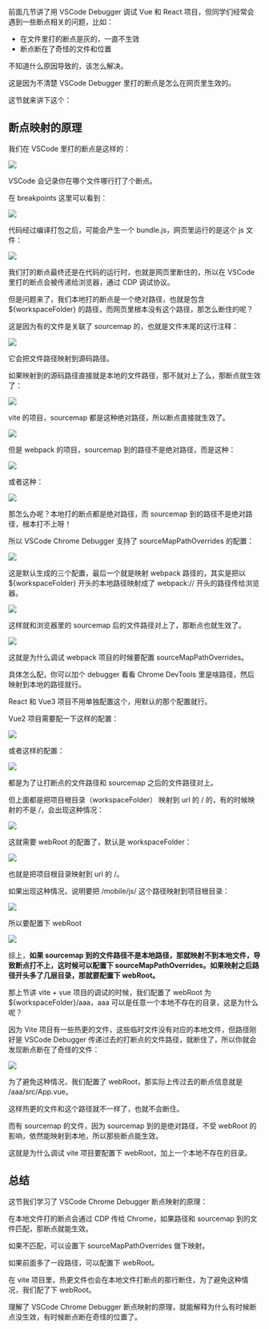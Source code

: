 前面几节讲了用 VSCode Debugger 调试 Vue 和 React 项目，但同学们经常会遇到一些断点相关的问题，比如：

- 在文件里打的断点是灰的，一直不生效
- 断点断在了奇怪的文件和位置

不知道什么原因导致的，该怎么解决。

这是因为不清楚 VSCode Debugger 里打的断点是怎么在网页里生效的。

这节就来讲下这个：

## 断点映射的原理

我们在 VSCode 里打的断点是这样的：

![](https://p3-juejin.byteimg.com/tos-cn-i-k3u1fbpfcp/fbe857ce3e2146dca3287a2b12528fb7~tplv-k3u1fbpfcp-watermark.image?)

VSCode 会记录你在哪个文件哪行打了个断点。

在 breakpoints 这里可以看到：

![](https://p3-juejin.byteimg.com/tos-cn-i-k3u1fbpfcp/34941e3fd76b4c54b8d501094ee70f6a~tplv-k3u1fbpfcp-watermark.image?)

代码经过编译打包之后，可能会产生一个 bundle.js，网页里运行的是这个 js 文件：

![](https://p6-juejin.byteimg.com/tos-cn-i-k3u1fbpfcp/5ab8b204ccca407c81dd98e667ea9de9~tplv-k3u1fbpfcp-watermark.image?)

我们打的断点最终还是在代码的运行时，也就是网页里断住的，所以在 VSCode 里打的断点会被传递给浏览器，通过 CDP 调试协议。

但是问题来了，我们本地打的断点是一个绝对路径，也就是包含 \${workspaceFolder} 的路径，而网页里根本没有这个路径，那怎么断住的呢？

这是因为有的文件是关联了 sourcemap 的，也就是文件末尾的这行注释：

![](https://p6-juejin.byteimg.com/tos-cn-i-k3u1fbpfcp/932f8f81ee954ce3a83c6261b46f5c09~tplv-k3u1fbpfcp-watermark.image?)

它会把文件路径映射到源码路径。

如果映射到的源码路径直接就是本地的文件路径，那不就对上了么，那断点就生效了：

![](https://p3-juejin.byteimg.com/tos-cn-i-k3u1fbpfcp/18fa6721304d461dabf67c03cadd516b~tplv-k3u1fbpfcp-watermark.image?)

vite 的项目，sourcemap 都是这种绝对路径，所以断点直接就生效了。

![](https://p9-juejin.byteimg.com/tos-cn-i-k3u1fbpfcp/4fbec9c7d95e4ebfaf52bb729e3eddde~tplv-k3u1fbpfcp-watermark.image?)

但是 webpack 的项目，sourcemap 到的路径不是绝对路径，而是这种：

![](https://p6-juejin.byteimg.com/tos-cn-i-k3u1fbpfcp/928ac6f5fe964bccabf5268a054ef32b~tplv-k3u1fbpfcp-watermark.image?)

或者这种：

![](https://p1-juejin.byteimg.com/tos-cn-i-k3u1fbpfcp/d0fc212ec7b74fb6b4ee20ca3c577adf~tplv-k3u1fbpfcp-watermark.image?)

那怎么办呢？本地打的断点都是绝对路径，而 sourcemap 到的路径不是绝对路径，根本打不上呀！

所以 VSCode Chrome Debugger 支持了 sourceMapPathOverrides 的配置：

![](https://p1-juejin.byteimg.com/tos-cn-i-k3u1fbpfcp/ff04072088d448bab925b4c76ccd5aab~tplv-k3u1fbpfcp-watermark.image?)

这是默认生成的三个配置，最后一个就是映射 webpack 路径的，其实是把以 \${workspaceFolder} 开头的本地路径映射成了 webpack:// 开头的路径传给浏览器。

![](https://p3-juejin.byteimg.com/tos-cn-i-k3u1fbpfcp/3b1882c4f37046b0b383f72eae601916~tplv-k3u1fbpfcp-watermark.image?)

这样就和浏览器里的 sourcemap 后的文件路径对上了，那断点也就生效了。

![](https://p6-juejin.byteimg.com/tos-cn-i-k3u1fbpfcp/61e3fe4e6f654caa97fd4b80cca4fe57~tplv-k3u1fbpfcp-watermark.image?)

这就是为什么调试 webpack 项目的时候要配置 sourceMapPathOverrides。

具体怎么配，你可以加个 debugger 看看 Chrome DevTools 里是啥路径，然后映射到本地的路径就行。

React 和 Vue3 项目不用单独配置这个，用默认的那个配置就行。

Vue2 项目需要配一下这样的配置：

![](https://p3-juejin.byteimg.com/tos-cn-i-k3u1fbpfcp/4aaaa12f89f74f73ab7dcc0383371669~tplv-k3u1fbpfcp-watermark.image?)

或者这样的配置：

![](https://p3-juejin.byteimg.com/tos-cn-i-k3u1fbpfcp/aa4fa01d110e4cbfa0cc75036a7e985d~tplv-k3u1fbpfcp-watermark.image?)

都是为了让打断点的文件路径和 sourcemap 之后的文件路径对上。

但上面都是把项目根目录（workspaceFolder） 映射到 url 的 / 的，有的时候映射的不是 /，会出现这种情况：

![](https://p3-juejin.byteimg.com/tos-cn-i-k3u1fbpfcp/dda43d9886f64bd999a8183601ff16c2~tplv-k3u1fbpfcp-watermark.image?)

这就需要 webRoot 的配置了，默认是 workspaceFolder：

![](https://p6-juejin.byteimg.com/tos-cn-i-k3u1fbpfcp/58b595fde54f4e31a8ec1b1d3d83d304~tplv-k3u1fbpfcp-watermark.image?)

也就是把项目根目录映射到 url 的 /。

如果出现这种情况，说明要把 /mobile/js/ 这个路径映射到项目根目录：

![](https://p3-juejin.byteimg.com/tos-cn-i-k3u1fbpfcp/f3c16f7f6a05499faa31eaacdf8951ca~tplv-k3u1fbpfcp-watermark.image?)

所以要配置下 webRoot

![](https://p3-juejin.byteimg.com/tos-cn-i-k3u1fbpfcp/7a75cdf602dd4ad3889ffb38d569869d~tplv-k3u1fbpfcp-watermark.image?)

综上，**如果 sourcemap 到的文件路径不是本地路径，那就映射不到本地文件，导致断点打不上，这时候可以配置下 sourceMapPathOverrides。如果映射之后路径开头多了几层目录，那就要配置下 webRoot。**

那上节讲 vite + vue 项目的调试的时候，我们配置了 webRoot 为 \${workspaceFolder}/aaa，aaa 可以是任意一个本地不存在的目录，这是为什么呢？

因为 Vite 项目有一些热更的文件，这些临时文件没有对应的本地文件，但路径刚好是 VSCode Debugger 传递过去的打断点的文件路径，就断住了，所以你就会发现断点断在了奇怪的文件：

![](https://p1-juejin.byteimg.com/tos-cn-i-k3u1fbpfcp/30b81777bcc944ef9202c313e0b36f74~tplv-k3u1fbpfcp-watermark.image?)

为了避免这种情况，我们配置了 webRoot，那实际上传过去的断点信息就是 /aaa/src/App.vue。

这样热更的文件和这个路径就不一样了，也就不会断住。

而有 sourcemap 的文件，因为 sourcemap 到的是绝对路径，不受 webRoot 的影响，依然能映射到本地，所以那些断点能生效。

这就是为什么调试 vite 项目要配置下 webRoot，加上一个本地不存在的目录。

## 总结

这节我们学习了 VSCode Chrome Debugger 断点映射的原理：

在本地文件打的断点会通过 CDP 传给 Chrome，如果路径和 sourcemap 到的文件匹配，那断点就能生效。

如果不匹配，可以设置下 sourceMapPathOverrides 做下映射。

如果前面多了一段路径，可以配置下 webRoot。

在 vite 项目里，热更文件也会在本地文件打断点的那行断住，为了避免这种情况，我们配了下 webRoot。

理解了 VSCode Chrome Debugger 断点映射的原理，就能解释为什么有时候断点没生效，有时候断点断在奇怪的位置了。


